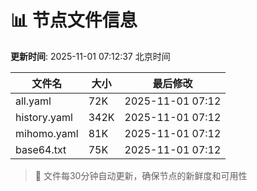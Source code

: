 # 📊 节点文件信息

**更新时间**: 2025-11-01 07:12:37 北京时间

| 文件名 | 大小 | 最后修改 |
|--------|------|----------|
| all.yaml | 72K | 2025-11-01 07:12 |
| history.yaml | 342K | 2025-11-01 07:12 |
| mihomo.yaml | 81K | 2025-11-01 07:12 |
| base64.txt | 75K | 2025-11-01 07:12 |

> 🔄 文件每30分钟自动更新，确保节点的新鲜度和可用性
